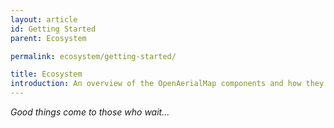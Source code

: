 ```yaml
---
layout: article
id: Getting Started
parent: Ecosystem

permalink: ecosystem/getting-started/

title: Ecosystem
introduction: An overview of the OpenAerialMap components and how they connect with each other.
---
```


*Good things come to those who wait...*